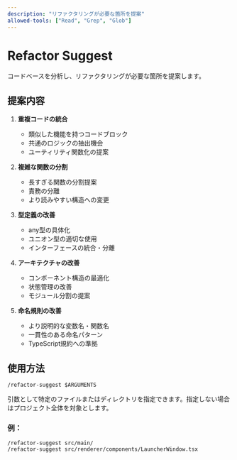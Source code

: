 ```yaml
---
description: "リファクタリングが必要な箇所を提案"
allowed-tools: ["Read", "Grep", "Glob"]
---
```


# Refactor Suggest

コードベースを分析し、リファクタリングが必要な箇所を提案します。

## 提案内容

1. **重複コードの統合**
   - 類似した機能を持つコードブロック
   - 共通のロジックの抽出機会
   - ユーティリティ関数化の提案

2. **複雑な関数の分割**
   - 長すぎる関数の分割提案
   - 責務の分離
   - より読みやすい構造への変更

3. **型定義の改善**
   - any型の具体化
   - ユニオン型の適切な使用
   - インターフェースの統合・分離

4. **アーキテクチャの改善**
   - コンポーネント構造の最適化
   - 状態管理の改善
   - モジュール分割の提案

5. **命名規則の改善**
   - より説明的な変数名・関数名
   - 一貫性のある命名パターン
   - TypeScript規約への準拠

## 使用方法

```
/refactor-suggest $ARGUMENTS
```

引数として特定のファイルまたはディレクトリを指定できます。指定しない場合はプロジェクト全体を対象とします。

### 例：
```
/refactor-suggest src/main/
/refactor-suggest src/renderer/components/LauncherWindow.tsx
```